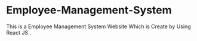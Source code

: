 # Employee-Management-System
This is a Employee Management System Website  Which is Create by Using React JS .
